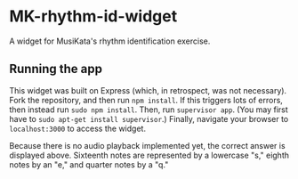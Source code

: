 MK-rhythm-id-widget
===================

A widget for MusiKata's rhythm identification exercise.

Running the app
---------------

This widget was built on Express (which, in retrospect, was not necessary). Fork the repository, and then run `npm install`. If this triggers lots of errors, then instead run `sudo npm install`. Then, run `supervisor app`. (You may first have to `sudo apt-get install supervisor`.) Finally, navigate your browser to `localhost:3000` to access the widget.

Because there is no audio playback implemented yet, the correct answer is displayed above. Sixteenth notes are represented by a lowercase "s," eighth notes by an "e," and quarter notes by a "q."
